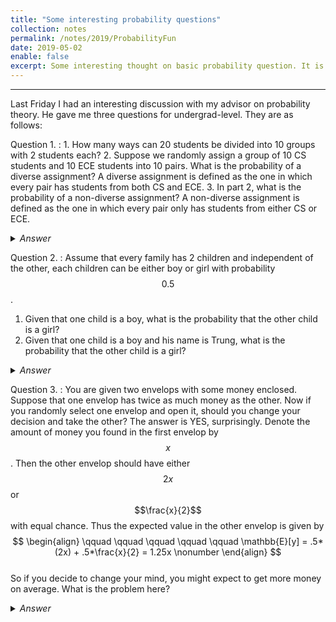 ```yaml
---
title: "Some interesting probability questions"
collection: notes
permalink: /notes/2019/ProbabilityFun
date: 2019-05-02
enable: false
excerpt: Some interesting thought on basic probability question. It is embarrasing that I did not give the correct answers at my first try. 
---
```



---
Last Friday I had an interesting discussion with my advisor on probability theory. He gave me three questions for undergrad-level. They are as follows:

Question 1.
: 1. How many ways can 20 students be divided into 10 groups with 2 students each?
2. Suppose we randomly assign a group of 10 CS students and 10 ECE students into 10 pairs. What is the probability of a diverse assignment? A diverse assignment is defined as the one in which every pair has students from both CS and ECE. 
3. In part 2, what is the probability of a non-diverse assignment? A non-diverse assignment is defined as the one in which every pair only has students from either CS or ECE.

<details>
	<summary style="font-style: italic;">Answer</summary>
	<span markdown="span">
		1. The answer is quite straightforward: 
		$$ \frac{\prod_{k=1}^{10} {2k \choose 2}}{10!} = \frac{20!}{10! \cdot 2^{10}}. \nonumber $$  
		2. This question is a little bit tricky since the way we compute the probability depends on the sample space. If we choose the sample space the same as part 1, then there is 10 way to pair the first CS student with an ECE student; the second CS student has 9 choices; and so on. The probability in this case is  
		$$ \qquad \qquad \frac{10!}{\frac{20!}{10! \cdot 2^{10}}} = \frac{(10!)^2 2^{10}}{20!} \approx 0.005542. \nonumber $$  
		<!--On the other hand, we can think of selecting the first pair of students as having equal probability to be diversity or non-diversity. If that pair is diversity, then the numbers of CS and ECE students remain balance. Thus, selecting the second pair of students as having equal probability to be diversity or non-diversity. Continuing this argument until all 10 pairs are formed, we have the probability is $$ \frac{1}{2^{10}}. $$-->
		3. There are $$ \frac{\prod_{k=1}^{5} {2k \choose 2}}{5!} \nonumber $$ ways to group 10 CS (or ECE) students into 5 pairs. Therefore, the probability of a non-diverse assignment is  
		$$ \qquad \qquad \frac{\Bigl(\frac{\prod_{k=1}^{5} {2k \choose 2}}{5!}\Bigr)^2}{\frac{20!}{10! \cdot 2^{10}}} = \frac{(10!)^3}{20! (5!)^2} \approx 0.001364. \nonumber $$  
		Notice that if we choose pairs by random, there is a higher chance of hitting a diversity assignment than a non-diversity one.
	</span> 
</details>


Question 2.
: Assume that every family has 2 children and independent of the other, each children can be either boy or girl with probability $$0.5$$.
1. Given that one child is a boy, what is the probability that the other child is a girl?
2. Given that one child is a boy and his name is Trung, what is the probability that the other child is a girl?

<details>
	<summary style="font-style: italic;">Answer</summary>
	1. The answer can be found by listing all the posibilities: 
		<center><table class="gridtable">
			<tr>
				<th>First child</th>
				<th>Second child</th>
				<th>Probability</th>
			</tr>
			<tr>
				<td>Boy</td>
				<td>Girl</td>
				<td>1/4</td>
			</tr>
			<tr>
				<td>Girl</td>
				<td>Boy</td>
				<td>1/4</td>
			</tr>
			<tr>
				<td>Boy</td>
				<td>Boy</td>
				<td>1/4</td>
			</tr>
		</table></center>
	<span markdown="span">
		Since these cases happen with equal chance, the probability that the other child is a girl is $$ 2/3 $$.  
		2. At a first sight, the fact that knowing the child's name does not seem to change the probability. However, if we go over the same approach in part 1, the answer would be suprising. Let $$ \epsilon $$ be the probability that a child is a boy named "Trung" $$ (0 < \epsilon < 1/2) $$.
	</span> 
		<center><table class="gridtable">
			<tr>
				<th>First child</th>
				<th>Second child</th>
				<th>Probability</th>
			</tr>
			<tr>
				<td>Boy named "Trung"</td>
				<td>Girl</td>
				<td>$$ \epsilon / 2 \nonumber $$</td>
			</tr>
			<tr>
				<td>Girl</td>
				<td>Boy named "Trung"</td>
				<td>$$ \epsilon / 2 \nonumber $$</td>
			</tr>
			<tr>
				<td>Boy named "Trung"</td>
				<td>Boy named "Trung"</td>
				<td>$$ \epsilon^2 \nonumber $$</td>
			</tr>
			<tr>
				<td>Boy not named "Trung"</td>
				<td>Boy named "Trung"</td>
				<td>$$ \epsilon \Bigl( \frac{1}{2}-\epsilon \Bigr) \nonumber $$</td>
			</tr>
			<tr>
				<td>Boy named "Trung"</td>
				<td>Boy not named "Trung"</td>
				<td>$$ \epsilon \Bigl( \frac{1}{2}-\epsilon \Bigr) \nonumber $$</td>
			</tr>
		</table></center>
	<span markdown="span">
		Thus, the probability that the other child is a girl is  
		$$ \qquad \qquad \qquad \frac{\epsilon}{\epsilon + \epsilon^2+\epsilon(1-2\epsilon)} = \frac{1}{2-\epsilon} . $$  
		Note that we have $$ \frac{1}{2} < \frac{1}{2-\epsilon} < \frac{2}{3}. $$  
		This question is somewhat similar to the [Monty Hall problem](https://en.wikipedia.org/wiki/Monty_Hall_problem).
	</span>
</details>

Question 3.
: You are given two envelops with some money enclosed. Suppose that one envelop has twice as much money as the other. Now if you randomly select one envelop and open it, should you change your decision and take the other? The answer is YES, surprisingly. Denote the amount of money you found in the first envelop by $$x$$. Then the other envelop should have either $$2x$$ or $$\frac{x}{2}$$ with equal chance. Thus the expected value in the other envelop is given by  
$$ \begin{align} 
\qquad \qquad \qquad \qquad \qquad \mathbb{E}[y] = .5*(2x) + .5*\frac{x}{2} = 1.25x \nonumber
\end{align} $$  
So if you decide to change your mind, you might expect to get more money on average. What is the problem here? 

<details>
	<summary style="font-style: italic;">Answer</summary>
	<span markdown="span">
		This question is still a mystery for me. Our discussion is as follows:
		$$ \begin{align*} 
		\qquad \qquad \qquad \qquad \qquad \mathbb{E}[y \mid x] = \int y f(y \mid x) dy = 2x \delta (y-2x) + \frac{x}{2} \delta(y-\frac{x}{2}) = 2x \delta (y-2x) + 
		\end{align*} $$ 
	</span>
</details>




